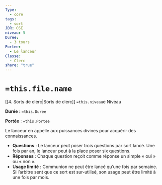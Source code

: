 ```yaml
---
Type:
  - core
tags:
  - sort
JDR: OSE
niveau: 5
Duree:
  - 3 tours
Portee:
  - Le lanceur
Classe:
  - Clerc
share: "true"
---
```

# `=this.file.name`  

[[4. Sorts de clerc|Sorts de clerc]] `=this.niveau`e Niveau

**Durée** : `=this.Duree` 

**Portée** : `=this.Portee`

Le lanceur en appelle aux puissances divines pour acquérir des connaissances.

- **Questions** : Le lanceur peut poser trois questions par sort lancé. Une fois par an, le lanceur peut à la place poser six questions.
- **Réponses** : Chaque question reçoit comme réponse un simple « oui » ou « non ».
- **Usage limité** : Communion ne peut être lancé qu’une fois par semaine. Si l’arbitre sent que ce sort est sur-utilisé, son usage peut être limité à une fois par mois.